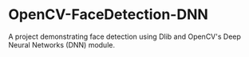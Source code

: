 # OpenCV-FaceDetection-DNN
A project demonstrating face detection using Dlib and OpenCV's Deep Neural Networks (DNN) module.
